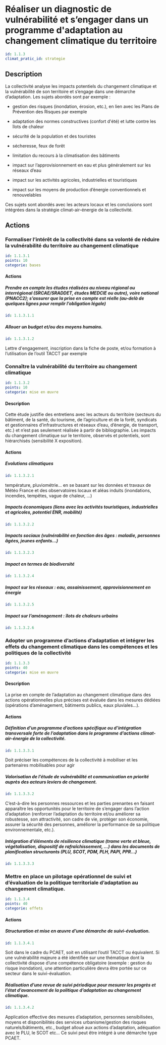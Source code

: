# Réaliser un diagnostic de vulnérabilité et s’engager dans un programme d'adaptation au changement climatique du territoire
```yaml
id: 1.1.3
climat_pratic_id: strategie
```
## Description
La collectivité analyse les impacts potentiels du changement climatique et la vulnérabilité de son territoire et s’engage dans une démarche d’adaptation. Les sujets abordés sont par exemple :

- gestion des risques (inondation, érosion, etc.), en lien avec les Plans de Prévention des Risques par exemple

- adaptation des normes constructives (confort d'été) et lutte contre les îlots de chaleur

- sécurité de la population et des touristes

- sécheresse, feux de forêt

- limitation du recours à la climatisation des bâtiments

- impact sur l’approvisionnement en eau et plus généralement sur les réseaux d’eau

- impact sur les activités agricoles, industrielles et touristiques

- impact sur les moyens de production d’énergie conventionnels et renouvelables

Ces sujets sont abordés avec les acteurs locaux et les conclusions sont intégrées dans la stratégie climat-air-énergie de la collectivité.


## Actions
### Formaliser l’intérêt de la collectivité dans sa volonté de réduire la vulnérabilité du territoire au changement climatique
```yaml
id: 1.1.3.1
points: 10
categorie: bases
```
#### Actions
##### Prendre en compte les études réalisées au niveau régional ou interrégional (SRCAE/SRADDET, études MEDCIE ou autre), voire national (PNACC2); s’assurer que la prise en compte est réelle (au-delà de quelques lignes pour remplir l’obligation légale)
```yaml
id: 1.1.3.1.1
```

##### Allouer un budget et/ou des moyens humains.
```yaml
id: 1.1.3.1.2
```
Lettre d'engagement, inscription dans la fiche de poste, et/ou formation à l’utilisation de l’outil TACCT par exemple

### Connaître la vulnérabilité du territoire au changement climatique
```yaml
id: 1.1.3.2
points: 10
categorie: mise en œuvre
```
#### Description
Cette étude justifie des entretiens avec les acteurs du territoire (secteurs du bâtiment, de la santé, du tourisme, de l’agriculture et de la forêt, syndicats et gestionnaires d’infrastructures et réseaux d’eau, d’énergie, de transport, etc.) et n’est pas seulement réalisée à partir de bibliographie.
Les impacts du changement climatique sur le territoire, observés et potentiels, sont hiérarchisés (sensibilité X exposition).

#### Actions
##### Evolutions climatiques
```yaml
id: 1.1.3.2.1
```
température, pluviométrie... en se basant sur les données et travaux de Météo France et des observatoires locaux et aléas induits (inondations, incendies, tempêtes, vague de chaleur, …)

##### Impacts économiques (liens avec les activités touristiques, industrielles et agricoles, potentiel ENR, mobilité)
```yaml
id: 1.1.3.2.2
```

##### Impacts sociaux (vulnérabilité en fonction des âges : maladie, personnes âgées, jeunes enfants…)
```yaml
id: 1.1.3.2.3
```

##### Impact en termes de biodiversité
```yaml
id: 1.1.3.2.4
```

##### Impact sur les réseaux : eau, assainissement, approvisionnement en énergie
```yaml
id: 1.1.3.2.5
```

##### Impact sur l’aménagement : îlots de chaleurs urbains
```yaml
id: 1.1.3.2.6
```


### Adopter un programme d’actions d’adaptation et intégrer les effets du changement climatique dans les compétences et les politiques de la collectivité
```yaml
id: 1.1.3.3
points: 40
categorie: mise en œuvre
```
#### Description
La prise en compte de l’adaptation au changement climatique dans des actions opérationnelles plus précises est évaluée dans les mesures dédiées (opérations d’aménagement, bâtiments publics, eaux pluviales…).

#### Actions
##### Définition d’un programme d’actions spécifique ou d’intégration transversale forte de l’adaptation dans le programme d’actions climat-air-énergie de la collectivité.
```yaml
id: 1.1.3.3.1
```
Doit préciser les compétences de la collectivité à mobiliser et les partenaires mobilisables pour agir

##### Valorisation de l’étude de vulnérabilité et communication en priorité auprès des acteurs leviers de changement.
```yaml
id: 1.1.3.3.2
```
C’est-à-dire les personnes ressources et les parties prenantes en faisant apparaître les opportunités pour le territoire de s’engager dans l’action d’adaptation (renforcer l’adaptation du territoire et/ou améliorer sa robustesse, son attractivité, son cadre de vie, protéger son économie, assurer la sécurité des personnes, améliorer la performance de sa politique environnementale, etc.).

##### Intégration d'éléments de résilience climatique (trame verte et bleue, végétalisation, dispositif de rafraîchissement, …) dans les documents de planification structurants (PLU, SCOT, PDM, PLH, PAPI, PPR...)
```yaml
id: 1.1.3.3.3
```


### Mettre en place un pilotage opérationnel de suivi et d’évaluation de la politique territoriale d’adaptation au changement climatique.
```yaml
id: 1.1.3.4
points: 40
categorie: effets
```
#### Actions
##### Structuration et mise en œuvre d’une démarche de suivi-évaluation.
```yaml
id: 1.1.3.4.1
```
Soit dans le cadre du PCAET, soit en utilisant l’outil TACCT ou équivalent. Si une vulnérabilité majeure a été identifiée sur une thématique dont la collectivité dispose d’une compétence obligatoire (exemple : gestion du risque inondation), une attention particulière devra être portée sur ce secteur dans le suivi-évaluation.

##### Réalisation d’une revue de suivi périodique pour mesurer les progrès et l’état d’avancement de la politique d’adaptation au changement climatique.
```yaml
id: 1.1.3.4.2
```
 Application effective des mesures d’adaptation, personnes sensibilisées, moyens et disponibilités des services urbanisme/gestion des risques naturels/bâtiments, etc., budget alloué aux actions d’adaptation, adéquation avec le PLU, le SCOT etc... Ce suivi peut être intégré à une démarche type PCAET.


